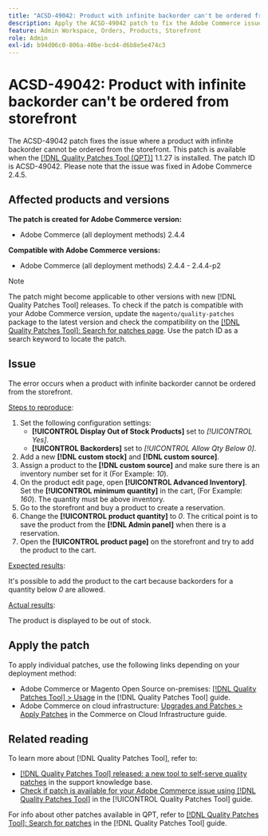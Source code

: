 ```yaml
---
title: "ACSD-49042: Product with infinite backorder can't be ordered from storefront"
description: Apply the ACSD-49042 patch to fix the Adobe Commerce issue where a product with infinite backorder cannot be ordered from the storefront.
feature: Admin Workspace, Orders, Products, Storefront
role: Admin
exl-id: b94d06c0-806a-40be-bcd4-d6b8e5e474c3
---
```

# ACSD-49042: Product with infinite backorder can't be ordered from storefront

The ACSD-49042 patch fixes the issue where a product with infinite backorder cannot be ordered from the storefront. This patch is available when the [[!DNL Quality Patches Tool (QPT)]](https://experienceleague.adobe.com/en/docs/commerce-knowledge-base/kb/announcements/commerce-announcements/magento-quality-patches-released-new-tool-to-self-serve-quality-patches) 1.1.27 is installed. The patch ID is ACSD-49042. Please note that the issue was fixed in Adobe Commerce 2.4.5.

## Affected products and versions

**The patch is created for Adobe Commerce version:**

* Adobe Commerce (all deployment methods) 2.4.4

**Compatible with Adobe Commerce versions:**

* Adobe Commerce (all deployment methods) 2.4.4 - 2.4.4-p2

>[!NOTE]
>
>The patch might become applicable to other versions with new [!DNL Quality Patches Tool] releases. To check if the patch is compatible with your Adobe Commerce version, update the `magento/quality-patches` package to the latest version and check the compatibility on the [[!DNL Quality Patches Tool]: Search for patches page](https://experienceleague.adobe.com/tools/commerce-quality-patches/index.html). Use the patch ID as a search keyword to locate the patch.

## Issue

The error occurs when a product with infinite backorder cannot be ordered from the storefront.

<u>Steps to reproduce</u>:

1. Set the following configuration settings:
    * **[!UICONTROL Display Out of Stock Products]** set to *[!UICONTROL Yes]*.
    * **[!UICONTROL Backorders]** set to *[!UICONTROL Allow Qty Below 0]*.
1. Add a new **[!DNL custom stock]** and **[!DNL custom source]**.
1. Assign a product to the **[!DNL custom source]** and make sure there is an inventory number set for it (For Example: *10*).
1. On the product edit page, open **[!UICONTROL Advanced Inventory]**. Set the **[!UICONTROL minimum quantity]** in the cart, (For Example: *160*). The quantity must be above inventory.
1. Go to the storefront and buy a product to create a reservation.
1. Change the **[!UICONTROL product quantity]** to *0*. The critical point is to save the product from the **[!DNL Admin panel]** when there is a reservation.
1. Open the **[!UICONTROL product page]** on the storefront and try to add the product to the cart.

<u>Expected results</u>:

It's possible to add the product to the cart because backorders for a quantity below *0* are allowed.

<u>Actual results</u>:

The product is displayed to be out of stock.

## Apply the patch

To apply individual patches, use the following links depending on your deployment method:

* Adobe Commerce or Magento Open Source on-premises: [[!DNL Quality Patches Tool] > Usage](/help/tools/quality-patches-tool/usage.md) in the [!DNL Quality Patches Tool] guide.
* Adobe Commerce on cloud infrastructure: [Upgrades and Patches > Apply Patches](https://experienceleague.adobe.com/docs/commerce-cloud-service/user-guide/develop/upgrade/apply-patches.html) in the Commerce on Cloud Infrastructure guide.

## Related reading

To learn more about [!DNL Quality Patches Tool], refer to:

* [[!DNL Quality Patches Tool] released: a new tool to self-serve quality patches](https://experienceleague.adobe.com/en/docs/commerce-knowledge-base/kb/announcements/commerce-announcements/magento-quality-patches-released-new-tool-to-self-serve-quality-patches) in the support knowledge base.
* [Check if patch is available for your Adobe Commerce issue using [!DNL Quality Patches Tool]](/help/tools/quality-patches-tool/patches-available-in-qpt/check-patch-for-magento-issue-with-magento-quality-patches.md) in the [!UICONTROL Quality Patches Tool] guide.


For info about other patches available in QPT, refer to [[!DNL Quality Patches Tool]: Search for patches](https://experienceleague.adobe.com/tools/commerce-quality-patches/index.html) in the [!DNL Quality Patches Tool] guide.

